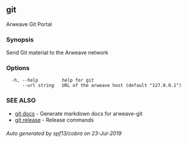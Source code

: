 ## git

Arweave Git Portal

### Synopsis

Send Git material to the Arweave network

### Options

```
  -h, --help         help for git
      --url string   URL of the arweave host (default "127.0.0.1")
```

### SEE ALSO

* [git docs](git_docs.md)	 - Generate markdown docs for arweave-git
* [git release](git_release.md)	 - Release commands

###### Auto generated by spf13/cobra on 23-Jul-2019
